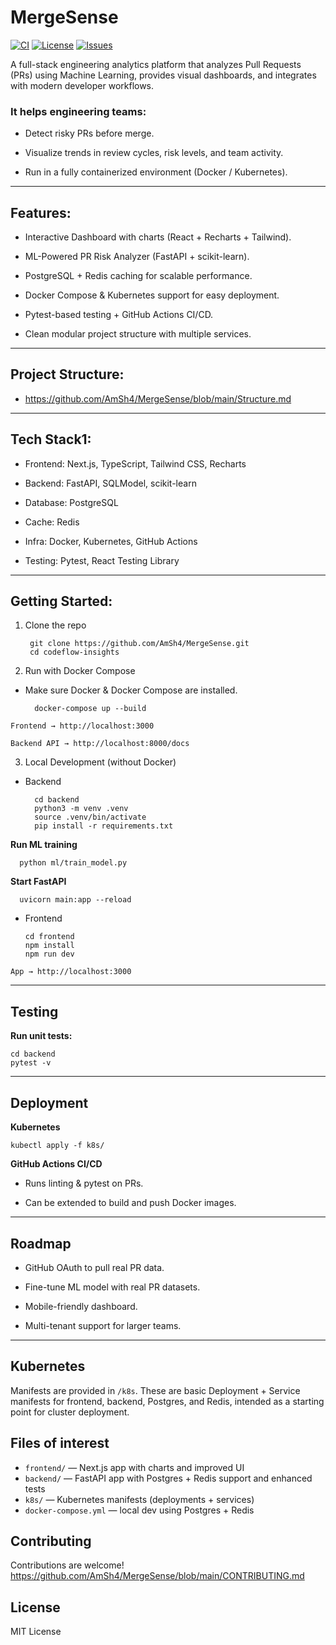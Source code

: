 # MergeSense

[![CI](https://img.shields.io/badge/ci-passing-brightgreen)](https://github.com/)
[![License](https://img.shields.io/badge/license-MIT-blue)](LICENSE)
[![Issues](https://img.shields.io/badge/issues-0-green)](https://github.com/)

A full-stack engineering analytics platform that analyzes Pull Requests (PRs) using Machine Learning, provides visual dashboards, and integrates with modern developer workflows.

### It helps engineering teams:

- Detect risky PRs before merge.

- Visualize trends in review cycles, risk levels, and team activity.

- Run in a fully containerized environment (Docker / Kubernetes).

---

## Features:

- Interactive Dashboard with charts (React + Recharts + Tailwind).
- ML-Powered PR Risk Analyzer (FastAPI + scikit-learn).

- PostgreSQL + Redis caching for scalable performance.

- Docker Compose & Kubernetes support for easy deployment.

- Pytest-based testing + GitHub Actions CI/CD.
- Clean modular project structure with multiple services.
  
---

## Project Structure:

- https://github.com/AmSh4/MergeSense/blob/main/Structure.md

---

## Tech Stack1:

- Frontend: Next.js, TypeScript, Tailwind CSS, Recharts

- Backend: FastAPI, SQLModel, scikit-learn

- Database: PostgreSQL

- Cache: Redis

- Infra: Docker, Kubernetes, GitHub Actions

- Testing: Pytest, React Testing Library

---
## Getting Started:
1. Clone the repo
     
        git clone https://github.com/AmSh4/MergeSense.git
        cd codeflow-insights

2. Run with Docker Compose

- Make sure Docker & Docker Compose are installed.

        docker-compose up --build


`Frontend → http://localhost:3000`

`Backend API → http://localhost:8000/docs`

3. Local Development (without Docker)
- Backend
  
        cd backend
        python3 -m venv .venv
        source .venv/bin/activate
        pip install -r requirements.txt

**Run ML training**

      python ml/train_model.py

**Start FastAPI**

      uvicorn main:app --reload

- Frontend
  
      cd frontend
      npm install
      npm run dev


`App → http://localhost:3000`

---
## Testing

**Run unit tests:**

    cd backend
    pytest -v

---
## Deployment
**Kubernetes**

    kubectl apply -f k8s/

**GitHub Actions CI/CD**

- Runs linting & pytest on PRs.

- Can be extended to build and push Docker images.
---
## Roadmap

- GitHub OAuth to pull real PR data.

- Fine-tune ML model with real PR datasets.
- Mobile-friendly dashboard.

- Multi-tenant support for larger teams.

---
## Kubernetes 
Manifests are provided in `/k8s`. These are basic Deployment + Service manifests for frontend, backend, Postgres, and Redis, intended as a starting point for cluster deployment.

## Files of interest
- `frontend/` — Next.js app with charts and improved UI
- `backend/` — FastAPI app with Postgres + Redis support and enhanced tests
- `k8s/` — Kubernetes manifests (deployments + services)
- `docker-compose.yml` — local dev using Postgres + Redis

## Contributing

Contributions are welcome! 
https://github.com/AmSh4/MergeSense/blob/main/CONTRIBUTING.md

## License

MIT License
